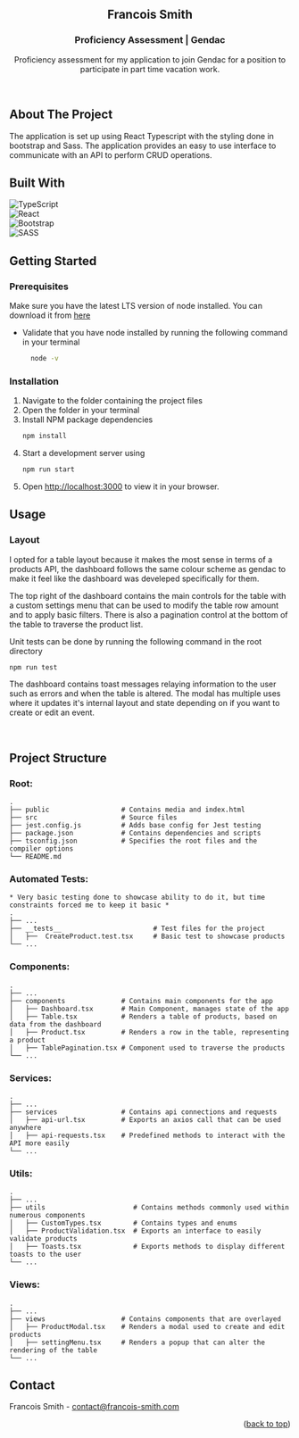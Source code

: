 <h2 align="center">Francois Smith</h3>
<h3 align="center">Proficiency Assessment | Gendac</h3>

<div align="center">
    <p>
        Proficiency assessment for my application to join Gendac for a position to participate in part time vacation work.
    </p>
</div>
<br/>

## About The Project

The application is set up using React Typescript with the styling done in bootstrap and Sass. The application provides an easy to use interface to communicate with an API to perform CRUD operations.


## Built With

![TypeScript](https://img.shields.io/badge/typescript-%23007ACC.svg?style=for-the-badge&logo=typescript&logoColor=white) <br/>
![React](https://img.shields.io/badge/react-%2320232a.svg?style=for-the-badge&logo=react&logoColor=%2361DAFB)<br/>
![Bootstrap](https://img.shields.io/badge/bootstrap-%23563D7C.svg?style=for-the-badge&logo=bootstrap&logoColor=white) <br/>
![SASS](https://img.shields.io/badge/SASS-hotpink.svg?style=for-the-badge&logo=SASS&logoColor=white)


## Getting Started
### Prerequisites

Make sure you have the latest LTS version of node installed. You can download it from [here](https://nodejs.org/en/)
* Validate that you have node installed by running the following command in your terminal
  ```sh
    node -v
    ```

### Installation
1. Navigate to the folder containing the project files
2. Open the folder in your terminal
3. Install NPM package dependencies
   ```sh
   npm install
   ```
4. Start a development server using
   ```sh
   npm run start
   ```
5. Open [http://localhost:3000](http://localhost:3000) to view it in your browser.


## Usage
### Layout
I opted for a table layout because it makes the most sense in terms of a products API, the dashboard follows the same colour scheme as gendac to make it feel like the dashboard was develeped specifically for them.

The top right of the dashboard contains the main controls for the table with a custom settings menu that can be used to modify the table row amount and to apply basic filters. There is also a pagination control at the bottom of the table to traverse the product list.

Unit tests can be done by running the following command in the root directory
```sh
npm run test
```

The dashboard contains toast messages relaying information to the user such as errors and when the table is altered. The modal has multiple uses where it updates it's internal layout and state depending on if you want to create or edit an event.

<br/>

## Project Structure

### Root:

    .
    ├── public                  # Contains media and index.html
    ├── src                     # Source files 
    ├── jest.config.js          # Adds base config for Jest testing
    ├── package.json            # Contains dependencies and scripts
    ├── tsconfig.json           # Specifies the root files and the compiler options
    └── README.md

### Automated Tests:
    * Very basic testing done to showcase ability to do it, but time constraints forced me to keep it basic *
    .
    ├── ...
    ├── __tests__                       # Test files for the project
    │   ├──  CreateProduct.test.tsx     # Basic test to showcase products        
    └── ...

### Components:

    .
    ├── ...
    ├── components              # Contains main components for the app
    │   ├── Dashboard.tsx       # Main Component, manages state of the app
    │   ├── Table.tsx           # Renders a table of products, based on data from the dashboard
    │   ├── Product.tsx         # Renders a row in the table, representing a product
    │   ├── TablePagination.tsx # Component used to traverse the products
    └── ...

### Services:

    .
    ├── ...
    ├── services                # Contains api connections and requests
    │   ├── api-url.tsx         # Exports an axios call that can be used anywhere
    │   ├── api-requests.tsx    # Predefined methods to interact with the API more easily
    └── ...

### Utils:

    .
    ├── ...
    ├── utils                      # Contains methods commonly used within numerous components
    │   ├── CustomTypes.tsx        # Contains types and enums
    │   ├── ProductValidation.tsx  # Exports an interface to easily validate products
    │   ├── Toasts.tsx             # Exports methods to display different toasts to the user
    └── ...

### Views:

    .
    ├── ...
    ├── views                   # Contains components that are overlayed
    │   ├── ProductModal.tsx    # Renders a modal used to create and edit products
    │   ├── settingMenu.tsx     # Renders a popup that can alter the rendering of the table 
    └── ...


## Contact

Francois Smith - contact@francois-smith.com


<p align="right">(<a href="#readme-top">back to top</a>)</p>
